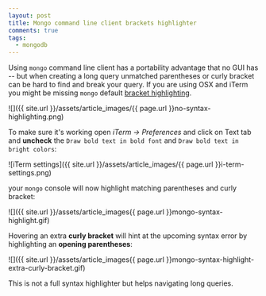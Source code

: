 ```yaml
---
layout: post
title: Mongo command line client brackets highlighter
comments: true
tags:
  - mongodb
---
```


Using `mongo` command line client has a portability advantage that no GUI has -- but when creating a long query unmatched parentheses or curly bracket can be hard to find and break your query. If you are using OSX and iTerm you might be missing `mongo` default [bracket highlighting](https://jira.mongodb.org/browse/SERVER-2767).

![]({{ site.url }}/assets/article_images/{{ page.url }}no-syntax-highlighting.png)

To make sure it's working open *iTerm -> Preferences* and click on Text tab and **uncheck** the `Draw bold text in bold font` and `Draw bold text in bright colors`:

![iTerm settings]({{ site.url }}/assets/article_images/{{ page.url }}i-term-settings.png)

your `mongo` console will now highlight matching parentheses and curly bracket:

![]({{ site.url }}/assets/article_images{{ page.url }}mongo-syntax-highlight.gif)

Hovering an extra **curly bracket** will hint at the upcoming syntax error by highlighting an **opening parentheses**:

![]({{ site.url }}/assets/article_images{{ page.url }}mongo-syntax-highlight-extra-curly-bracket.gif)

This is not a full syntax highlighter but helps navigating long queries.
